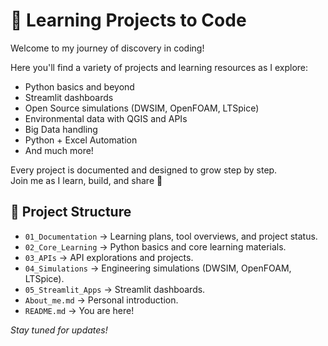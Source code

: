 # 🚀 Learning Projects to Code

Welcome to my journey of discovery in coding!

Here you'll find a variety of projects and learning resources as I explore:
- Python basics and beyond
- Streamlit dashboards
- Open Source simulations (DWSIM, OpenFOAM, LTSpice)
- Environmental data with QGIS and APIs
- Big Data handling
- Python + Excel Automation
- And much more!

Every project is documented and designed to grow step by step.  
Join me as I learn, build, and share 🚀

## 📂 Project Structure
- `01_Documentation` → Learning plans, tool overviews, and project status.
- `02_Core_Learning` → Python basics and core learning materials.
- `03_APIs` → API explorations and projects.
- `04_Simulations` → Engineering simulations (DWSIM, OpenFOAM, LTSpice).
- `05_Streamlit_Apps` → Streamlit dashboards.
- `About_me.md` → Personal introduction.
- `README.md` → You are here!

_Stay tuned for updates!_
